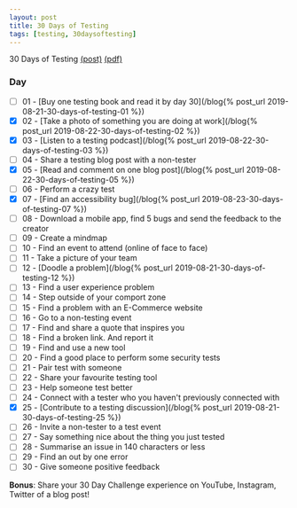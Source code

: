 ```yaml
---
layout: post
title: 30 Days of Testing
tags: [testing, 30daysoftesting]
---
```


30 Days of Testing [(post)](https://www.ministryoftesting.com/dojo/series/30-days-of-testing/lessons/30-days-of-testing)
[(pdf)](/blog/assets/30-days-of-testing-challenge.pdf)

### Day
- [ ] 01 - [Buy one testing book and read it by day 30](/blog{% post_url 2019-08-21-30-days-of-testing-01 %})
- [x] 02 - [Take a photo of something you are doing at work](/blog{% post_url 2019-08-22-30-days-of-testing-02 %})
- [x] 03 - [Listen to a testing podcast](/blog{% post_url 2019-08-22-30-days-of-testing-03 %})
- [ ] 04 - Share a testing blog post with a non-tester
- [x] 05 - [Read and comment on one blog post](/blog{% post_url 2019-08-22-30-days-of-testing-05 %})
- [ ] 06 - Perform a crazy test
- [x] 07 - [Find an accessibility bug](/blog{% post_url 2019-08-23-30-days-of-testing-07 %})
- [ ] 08 - Download a mobile app, find 5 bugs and send the feedback to the creator
- [ ] 09 - Create a mindmap
- [ ] 10 - Find an event to attend (online of face to face)
- [ ] 11 - Take a picture of your team
- [ ] 12 - [Doodle a problem](/blog{% post_url 2019-08-21-30-days-of-testing-12 %})
- [ ] 13 - Find a user experience problem
- [ ] 14 - Step outside of your comport zone
- [ ] 15 - Find a problem with an E-Commerce website
- [ ] 16 - Go to a non-testing event
- [ ] 17 - Find and share a quote that inspires you
- [ ] 18 - Find a broken link. And report it
- [ ] 19 - Find and use a new tool
- [ ] 20 - Find a good place to perform some security tests
- [ ] 21 - Pair test with someone
- [ ] 22 - Share your favourite testing tool
- [ ] 23 - Help someone test better
- [ ] 24 - Connect with a tester who you haven't previously connected with
- [x] 25 - [Contribute to a testing discussion](/blog{% post_url 2019-08-21-30-days-of-testing-25 %})
- [ ] 26 - Invite a non-tester to a test event
- [ ] 27 - Say something nice about the thing you just tested
- [ ] 28 - Summarise an issue in 140 characters or less
- [ ] 29 - Find an out by one error
- [ ] 30 - Give someone positive feedback

**Bonus**: Share your 30 Day Challenge experience on YouTube, Instagram, Twitter of a blog post!